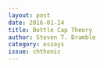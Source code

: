 ```yaml
---
layout: post 
date: 2016-01-24
title: Bottle Cap Theory
author: Steven T. Bramble
category: essays
issue: chthonic
---
```

